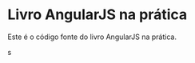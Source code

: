 Livro AngularJS na prática
=============

Este é o código fonte do livro AngularJS na prática. 



s